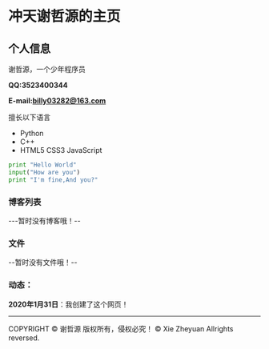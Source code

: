 # 冲天谢哲源的主页

## 个人信息

谢哲源，一个少年程序员

**QQ:3523400344**

**E-mail:billy03282@163.com**

擅长以下语言

- Python
- C++
- HTML5 CSS3 JavaScript

```python
print "Hello World"
input("How are you")
print "I'm fine,And you?"
```

### 博客列表

---暂时没有博客哦！--

### 文件

--暂时没有文件哦！--

### 动态：
**2020年1月31日**：我创建了这个网页！

<hr />
COPYRIGHT &copy; 谢哲源 版权所有，侵权必究！
&copy; Xie Zheyuan Allrights reversed.
